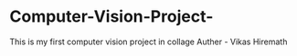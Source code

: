 # Computer-Vision-Project-
This is my first computer vision project in collage 
Auther - Vikas Hiremath
